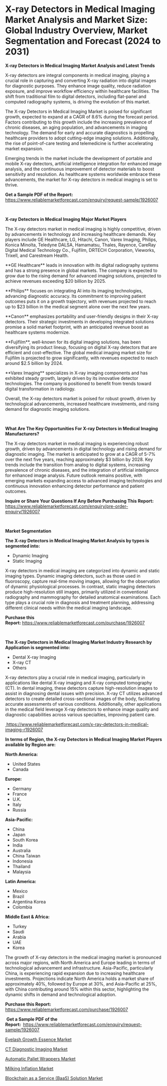 <p><h1>X-ray Detectors in Medical Imaging Market Analysis and Market Size: Global Industry Overview, Market Segmentation and Forecast (2024 to 2031)</h1></p><p><strong>X-ray Detectors in Medical Imaging Market Analysis and Latest Trends</strong></p>
<p><p>X-ray detectors are integral components in medical imaging, playing a crucial role in capturing and converting X-ray radiation into digital images for diagnostic purposes. They enhance image quality, reduce radiation exposure, and improve workflow efficiency within healthcare facilities. The shift from traditional film to digital detectors, including flat-panel and computed radiography systems, is driving the evolution of this market.</p><p>The X-ray Detectors in Medical Imaging Market is poised for significant growth, expected to expand at a CAGR of 8.6% during the forecast period. Factors contributing to this growth include the increasing prevalence of chronic diseases, an aging population, and advancements in imaging technology. The demand for early and accurate diagnostics is propelling healthcare providers to adopt cutting-edge imaging solutions. Additionally, the rise of point-of-care testing and telemedicine is further accelerating market expansion.</p><p>Emerging trends in the market include the development of portable and mobile X-ray detectors, artificial intelligence integration for enhanced image analysis, and the continuous improvement of detector materials to boost sensitivity and resolution. As healthcare systems worldwide embrace these advancements, the market for X-ray detectors in medical imaging is set to thrive.</p></p>
<p><strong>Get a Sample PDF of the Report:&nbsp;</strong> <a href="https://www.reliablemarketforecast.com/enquiry/request-sample/1926007?utm_campaign=1125&utm_medium=2&utm_source=Github&utm_content=ia&utm_term=25102024&utm_id=x-ray-detectors-in-medical-imaging">https://www.reliablemarketforecast.com/enquiry/request-sample/1926007</a></p>
<p>&nbsp;</p>
<p><strong>X-ray Detectors in Medical Imaging Major Market Players</strong></p>
<p><p>The X-ray detectors market in medical imaging is highly competitive, driven by advancements in technology and increasing healthcare demands. Key players include GE Healthcare, LG, Hitachi, Canon, Varex Imaging, Philips, Konica Minolta, Teledyne DALSA, Hamamatsu, Thales, Rayence, CareRay Digital Medical Technology Co., Fujifilm, DRTECH Corporation, Vieworks, Trixell, and Carestream Health.</p><p>**GE Healthcare** leads in innovation with its digital radiography systems and has a strong presence in global markets. The company is expected to grow due to the rising demand for advanced imaging solutions, projected to achieve revenues exceeding $20 billion by 2025.</p><p>**Philips** focuses on integrating AI into its imaging technologies, advancing diagnostic accuracy. Its commitment to improving patient outcomes puts it on a growth trajectory, with revenues projected to reach up to $23 billion in the medical segment alone over the next few years.</p><p>**Canon** emphasizes portability and user-friendly designs in their X-ray detectors. Their strategic investments in developing integrated solutions promise a solid market footprint, with an anticipated revenue boost as healthcare systems modernize.</p><p>**Fujifilm**, well-known for its digital imaging solutions, has been diversifying its product lineup, focusing on digital X-ray detectors that are efficient and cost-effective. The global medical imaging market size for Fujifilm is projected to grow significantly, with revenues expected to reach around $2.5 billion by 2024.</p><p>**Varex Imaging** specializes in X-ray imaging components and has exhibited steady growth, largely driven by its innovative detector technologies. The company is positioned to benefit from trends toward digital transformation in radiology.</p><p>Overall, the X-ray detectors market is poised for robust growth, driven by technological advancements, increased healthcare investments, and rising demand for diagnostic imaging solutions.</p></p>
<p>&nbsp;</p>
<p><strong>What Are The Key Opportunities For X-ray Detectors in Medical Imaging Manufacturers?</strong></p>
<p><p>The X-ray detectors market in medical imaging is experiencing robust growth, driven by advancements in digital technology and rising demand for diagnostic imaging. The market is anticipated to grow at a CAGR of 5-7% over the next five years, reaching approximately $3 billion by 2028. Key trends include the transition from analog to digital systems, increasing prevalence of chronic diseases, and the integration of artificial intelligence for enhanced image analysis. Future outlook remains positive, with emerging markets expanding access to advanced imaging technologies and continuous innovation enhancing detector performance and patient outcomes.</p></p>
<p><strong>Inquire or Share Your Questions If Any Before Purchasing This Report:</strong> <a href="https://www.reliablemarketforecast.com/enquiry/pre-order-enquiry/1926007?utm_campaign=1125&utm_medium=2&utm_source=Github&utm_content=ia&utm_term=25102024&utm_id=x-ray-detectors-in-medical-imaging">https://www.reliablemarketforecast.com/enquiry/pre-order-enquiry/1926007</a></p>
<p>&nbsp;</p>
<p><strong>Market Segmentation</strong></p>
<p><strong>The X-ray Detectors in Medical Imaging Market Analysis by types is segmented into:</strong></p>
<p><ul><li>Dynamic Imaging</li><li>Static Imaging</li></ul></p>
<p><p>X-ray detectors in medical imaging are categorized into dynamic and static imaging types. Dynamic imaging detectors, such as those used in fluoroscopy, capture real-time moving images, allowing for the observation of dynamic physiological processes. In contrast, static imaging detectors produce high-resolution still images, primarily utilized in conventional radiography and mammography for detailed anatomical examinations. Each type plays a crucial role in diagnosis and treatment planning, addressing different clinical needs within the medical imaging landscape.</p></p>
<p><strong>Purchase this Report:&nbsp;</strong><a href="https://www.reliablemarketforecast.com/purchase/1926007?utm_campaign=1125&utm_medium=2&utm_source=Github&utm_content=ia&utm_term=25102024&utm_id=x-ray-detectors-in-medical-imaging">https://www.reliablemarketforecast.com/purchase/1926007</a></p>
<p>&nbsp;</p>
<p><strong>The X-ray Detectors in Medical Imaging Market Industry Research by Application is segmented into:</strong></p>
<p><ul><li>Dental X-ray Imaging</li><li>X-ray CT</li><li>Others</li></ul></p>
<p><p>X-ray detectors play a crucial role in medical imaging, particularly in applications like dental X-ray imaging and X-ray computed tomography (CT). In dental imaging, these detectors capture high-resolution images to assist in diagnosing dental issues with precision. X-ray CT utilizes advanced detectors to create detailed cross-sectional images of the body, facilitating accurate assessments of various conditions. Additionally, other applications in the medical field leverage X-ray detectors to enhance image quality and diagnostic capabilities across various specialties, improving patient care.</p></p>
<p><a href="https://www.reliablemarketforecast.com/x-ray-detectors-in-medical-imaging-r1926007?utm_campaign=1125&utm_medium=2&utm_source=Github&utm_content=ia&utm_term=25102024&utm_id=x-ray-detectors-in-medical-imaging">&nbsp;https://www.reliablemarketforecast.com/x-ray-detectors-in-medical-imaging-r1926007</a></p>
<p><strong>In terms of Region, the X-ray Detectors in Medical Imaging Market Players available by Region are:</strong></p>
<p>
    <p> <strong> North America: </strong>
        <ul>
            <li>United States</li>
            <li>Canada</li>
        </ul>
        </p> 
    <p> <strong> Europe: </strong>
        <ul>
            <li>Germany</li>
            <li>France</li>
            <li>U.K.</li>
            <li>Italy</li>
            <li>Russia</li>
        </ul>
        </p> 
    <p> <strong> Asia-Pacific: </strong>
        <ul>
            <li>China</li>
            <li>Japan</li>
            <li>South Korea</li>
            <li>India</li>
            <li>Australia</li>
            <li>China Taiwan</li>
            <li>Indonesia</li>
            <li>Thailand</li>
            <li>Malaysia</li>
        </ul>
        </p> 
    <p> <strong> Latin America: </strong>
        <ul>
            <li>Mexico</li>
            <li>Brazil</li>
            <li>Argentina Korea</li>
            <li>Colombia</li>
        </ul>
        </p> 
    <p> <strong> Middle East & Africa: </strong>
        <ul>
            <li>Turkey</li>
            <li>Saudi</li>
            <li>Arabia</li>
            <li>UAE</li>
            <li>Korea</li>
        </ul>
    </p>
    </p>
<p><p>The growth of X-ray detectors in the medical imaging market is pronounced across major regions, with North America and Europe leading in terms of technological advancement and infrastructure. Asia-Pacific, particularly China, is experiencing rapid expansion due to increasing healthcare investments. Projections indicate North America holds a market share of approximately 40%, followed by Europe at 30%, and Asia-Pacific at 25%, with China contributing around 15% within this sector, highlighting the dynamic shifts in demand and technological adoption.</p></p>
<p><strong>Purchase this Report: </strong><a href="https://www.reliablemarketforecast.com/purchase/1926007?utm_campaign=1125&utm_medium=2&utm_source=Github&utm_content=ia&utm_term=25102024&utm_id=x-ray-detectors-in-medical-imaging">https://www.reliablemarketforecast.com/purchase/1926007</a></p>
<p>&nbsp;<strong>Get a Sample PDF of the Report:&nbsp;&nbsp;</strong><a href="https://www.reliablemarketforecast.com/enquiry/request-sample/1926007?utm_campaign=1125&utm_medium=2&utm_source=Github&utm_content=ia&utm_term=25102024&utm_id=x-ray-detectors-in-medical-imaging">https://www.reliablemarketforecast.com/enquiry/request-sample/1926007</a></p>
<p><strong></strong></p>
<p><p><a href="https://github.com/iva0ei4r/Market-Research-Report-List-1/blob/main/eyelash-growth-essence-market.md?utm_campaign=1125&utm_medium=2&utm_source=Github&utm_content=ia&utm_term=25102024&utm_id=x-ray-detectors-in-medical-imaging">Eyelash Growth Essence Market</a></p><p><a href="https://github.com/elseludvikoh/Market-Research-Report-List-1/blob/main/ct-diagnostic-imaging-market.md?utm_campaign=1125&utm_medium=2&utm_source=Github&utm_content=ia&utm_term=25102024&utm_id=x-ray-detectors-in-medical-imaging">CT Diagnostic Imaging Market</a></p><p><a href="https://issuu.com/reportprime-2/docs/automatic-pallet-wrappers-market-si_6f34cae4e60139?utm_campaign=1125&utm_medium=2&utm_source=Github&utm_content=ia&utm_term=25102024&utm_id=x-ray-detectors-in-medical-imaging">Automatic Pallet Wrappers Market</a></p><p><a href="https://issuu.com/reportprime-2/docs/milking-inflation-market-size-2030._88b073aedc5dfa?utm_campaign=1125&utm_medium=2&utm_source=Github&utm_content=ia&utm_term=25102024&utm_id=x-ray-detectors-in-medical-imaging">Milking Inflation Market</a></p><p><a href="https://www.linkedin.com/pulse/pioneering-growth-analyzing-global-blockchain-service-baas-solution-9nrpe?utm_campaign=1125&utm_medium=2&utm_source=Github&utm_content=ia&utm_term=25102024&utm_id=x-ray-detectors-in-medical-imaging">Blockchain as a Service (BaaS) Solution Market</a></p></p>